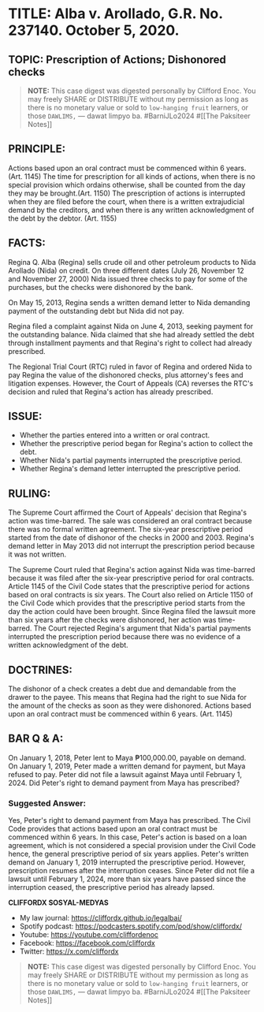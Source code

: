 # TITLE: Alba v. Arollado, G.R. No. 237140. October 5, 2020.

## TOPIC: Prescription of Actions; Dishonored checks

> **NOTE:** This case digest was digested personally by Clifford Enoc. You may freely SHARE or DISTRIBUTE without my permission as long as there is no monetary value or sold to `low-hanging fruit` learners, or those `DAWLIMS,` — dawat limpyo ba. #BarniJLo2024 #[[The Paksiteer Notes]]

## PRINCIPLE:

Actions based upon an oral contract must be commenced within 6 years. (Art. 1145)
The time for prescription for all kinds of actions, when there is no special provision which ordains otherwise, shall be counted from the day they may be brought.(Art. 1150)
The prescription of actions is interrupted when they are filed before the court, when there is a written extrajudicial demand by the creditors, and when there is any written acknowledgment of the debt by the debtor. (Art. 1155)

## FACTS:

Regina Q. Alba (Regina) sells crude oil and other petroleum products to Nida Arollado (Nida) on credit.
On three different dates (July 26, November 12 and November 27, 2000) Nida issued three checks to pay for some of the purchases, but the checks were dishonored by the bank.

On May 15, 2013, Regina sends a written demand letter to Nida demanding payment of the outstanding debt but Nida did not pay.

Regina filed a complaint against Nida on June 4, 2013, seeking payment for the outstanding balance.
Nida claimed that she had already settled the debt through installment payments and that Regina's right to collect had already prescribed.

The Regional Trial Court (RTC) ruled in favor of Regina and ordered Nida to pay Regina the value of the dishonored checks, plus attorney's fees and litigation expenses. However, the Court of Appeals (CA) reverses the RTC's decision and ruled that Regina's action has already prescribed.

## ISSUE:

- Whether the parties entered into a written or oral contract.
- Whether the prescriptive period began for Regina's action to collect the debt.
- Whether Nida's partial payments interrupted the prescriptive period.
- Whether Regina's demand letter interrupted the prescriptive period.


## RULING:


The Supreme Court affirmed the Court of Appeals' decision that Regina's action was time-barred.
The sale was considered an oral contract because there was no formal written agreement.
The six-year prescriptive period started from the date of dishonor of the checks in 2000 and 2003.
Regina's demand letter in May 2013 did not interrupt the prescription period because it was not written.

The Supreme Court ruled that Regina's action against Nida was time-barred because it was filed after the six-year prescriptive period for oral contracts. Article 1145 of the Civil Code states that the prescriptive period for actions based on oral contracts is six years. The Court also relied on Article 1150 of the Civil Code which provides that the prescriptive period starts from the day the action could have been brought. Since Regina filed the lawsuit more than six years after the checks were dishonored, her action was time-barred. The Court rejected Regina's argument that Nida's partial payments interrupted the prescription period because there was no evidence of a written acknowledgment of the debt.

## DOCTRINES:

The dishonor of a check creates a debt due and demandable from the drawer to the payee. This means that Regina had the right to sue Nida for the amount of the checks as soon as they were dishonored.
Actions based upon an oral contract must be commenced within 6 years. (Art. 1145)

## BAR Q & A:

On January 1, 2018, Peter lent to Maya ₱100,000.00, payable on demand. On January 1, 2019, Peter made a written demand for payment, but Maya refused to pay. Peter did not file a lawsuit against Maya until February 1, 2024. Did Peter's right to demand payment from Maya has prescribed?

### Suggested Answer:

Yes, Peter's right to demand payment from Maya has prescribed. The Civil Code provides that actions based upon an oral contract must be commenced within 6 years. In this case, Peter's action is based on a loan agreement, which is not considered a special provision under the Civil Code hence, the general prescriptive period of six years applies. Peter's written demand on January 1, 2019 interrupted the prescriptive period. However, prescription resumes after the interruption ceases. Since Peter did not file a lawsuit until February 1, 2024, more than six years have passed since the interruption ceased, the prescriptive period has already lapsed.


**CLIFFORDX SOSYAL-MEDYAS**
- My law journal: https://cliffordx.github.io/legalbai/
- Spotify podcast: https://podcasters.spotify.com/pod/show/cliffordx/
- Youtube: https://youtube.com/cliffordenoc
- Facebook: https://facebook.com/cliffordx
- Twitter: https://x.com/cliffordx


> **NOTE:** This case digest was digested personally by Clifford Enoc. You may freely SHARE or DISTRIBUTE without my permission as long as there is no monetary value or sold to `low-hanging fruit` learners, or those `DAWLIMS,` — dawat limpyo ba. #BarniJLo2024 #[[The Paksiteer Notes]]